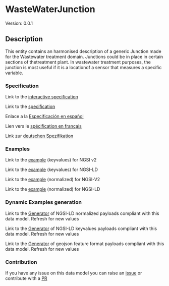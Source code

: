 # WasteWaterJunction
Version: 0.0.1

## Description 

This entity contains an harmonised description of a generic Junction made for the Wastewater treatment domain. Junctions could be in place in certain sections of thetreatment plant. In wastewater treatment purposes, the junction is most useful if it is a locationof a sensor that measures a specific variable.
### Specification

Link to the [interactive specification](https://swagger.lab.fiware.org/?url=https://github.com/smart-data-models/dataModel.WasteWater/blob/master/WasteWaterJunction/swagger.yaml)

Link to the [specification](https://github.com/smart-data-models/dataModel.WasteWater/blob/master/WasteWaterJunction/doc/spec.md)

Enlace a la [Especificación en español](https://github.com/smart-data-models/dataModel.WasteWater/blob/master/WasteWaterJunction/doc/spec_ES.md)

Lien vers le [spécification en français](https://github.com/smart-data-models/dataModel.WasteWater/blob/master/WasteWaterJunction/doc/spec_FR.md)

Link zur [deutschen Spezifikation](https://github.com/smart-data-models/dataModel.WasteWater/blob/master/WasteWaterJunction/doc/spec_DE.md)
### Examples

Link to the [example](https://github.com/smart-data-models/dataModel.WasteWater/blob/master/WasteWaterJunction/examples/example.json) (keyvalues) for NGSI v2

Link to the [example](https://github.com/smart-data-models/dataModel.WasteWater/blob/master/WasteWaterJunction/examples/example.jsonld) (keyvalues) for NGSI-LD

Link to the [example](https://github.com/smart-data-models/dataModel.WasteWater/blob/master/WasteWaterJunction/examples/example-normalized.json) (normalized) for NGSI-V2

Link to the [example](https://github.com/smart-data-models/dataModel.WasteWater/blob/master/WasteWaterJunction/examples/example-normalized.jsonld) (normalized) for NGSI-LD
### Dynamic Examples generation

Link to the [Generator](https://smartdatamodels.org/extra/ngsi-ld_generator.php?schemaUrl=https://raw.githubusercontent.com/smart-data-models/dataModel.WasteWater/master/WasteWaterJunction/schema.json&email=info@smartdatamodels.org) of NGSI-LD normalized payloads compliant with this data model. Refresh for new values

Link to the [Generator](https://smartdatamodels.org/extra/ngsi-ld_generator_keyvalues.php?schemaUrl=https://raw.githubusercontent.com/smart-data-models/dataModel.WasteWater/master/WasteWaterJunction/schema.json&email=info@smartdatamodels.org) of NGSI-LD keyvalues payloads compliant with this data model. Refresh for new values

Link to the [Generator](https://smartdatamodels.org/extra/geojson_features_generator_v1.0.php?schemaUrl=https://raw.githubusercontent.com/smart-data-models/dataModel.WasteWater/master/WasteWaterJunction/schema.json&email=info@smartdatamodels.org) of geojson feature format payloads compliant with this data model. Refresh for new values
### Contribution

 If you have any issue on this data model you can raise an [issue](https://github.com/smart-data-models/dataModel.WasteWater/issues)  or contribute with a [PR](https://github.com/smart-data-models/dataModel.WasteWater/pulls)